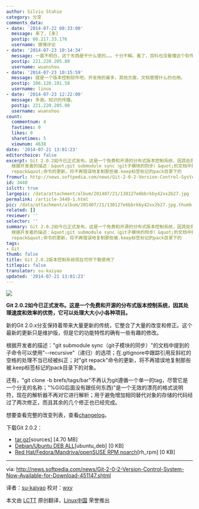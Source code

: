 ```yaml
---
author: Silviu Stahie
category: 分享
comments_data:
- date: '2014-07-22 08:33:00'
  message: 来了，[来]
  postip: 60.217.33.176
  username: 微博评论
- date: '2014-07-23 10:14:34'
  message: 一直不明白，这个东西是干什么使的。。。十分不解。看了，百科也没看懂这个软件的用处
  postip: 221.220.205.80
  username: wuanshou
- date: '2014-07-23 10:15:59'
  message: 就是一个版本控制软件吧，开发用的最多，其他方面，文档管理什么的也用。
  postip: 106.120.101.58
  username: linux
- date: '2014-07-23 12:22:00'
  message: 多谢。知识的传播。
  postip: 221.220.205.80
  username: wuanshou
count:
  commentnum: 4
  favtimes: 0
  likes: 0
  sharetimes: 5
  viewnum: 4638
date: '2014-07-21 13:01:23'
editorchoice: false
excerpt: Git 2.0.2如今已正式发布。这是一个免费和开源的分布式版本控制系统，因其处理速度和效率的优势，它可以处理大大小小各种项目。 新的Git 2.0.x分支保持着带来大量更新的传统，它整合了大量的改变和修正。这个最新的更新只是维护版，但是它的功能特性的确有一些有趣的修改。
  根据开发者的描述：&quot;git submodule sync（git子模块的同步）&quot;的文档中提到的子命令可以使用&quot;--recursive&quot;（递归）的选项；在.gitignore中跟踪引用反斜杠的空格的处理不当已经被纠正；对&quot;git
  repack&quot;命令的更新，将不再错误地复制那些被.keep标签标记的pack目录下的
fromurl: http://news.softpedia.com/news/Git-2-0-2-Version-Control-System-Now-Available-for-Download-451147.shtml
id: 3440
islctt: true
largepic: /data/attachment/album/201407/21/130127e6bbrkby42xx2b27.jpg
permalink: /article-3440-1.html
pic: /data/attachment/album/201407/21/130127e6bbrkby42xx2b27.jpg.thumb.jpg
related: []
reviewer: ''
selector: ''
summary: Git 2.0.2如今已正式发布。这是一个免费和开源的分布式版本控制系统，因其处理速度和效率的优势，它可以处理大大小小各种项目。 新的Git 2.0.x分支保持着带来大量更新的传统，它整合了大量的改变和修正。这个最新的更新只是维护版，但是它的功能特性的确有一些有趣的修改。
  根据开发者的描述：&quot;git submodule sync（git子模块的同步）&quot;的文档中提到的子命令可以使用&quot;--recursive&quot;（递归）的选项；在.gitignore中跟踪引用反斜杠的空格的处理不当已经被纠正；对&quot;git
  repack&quot;命令的更新，将不再错误地复制那些被.keep标签标记的pack目录下的
tags:
- Git
thumb: false
title: Git 2.0.2版本控制系统现在可供下载使用了
titlepic: false
translator: su-kaiyao
updated: '2014-07-21 13:01:23'
---
```


![](/data/attachment/album/201407/21/130127e6bbrkby42xx2b27.jpg)


**Git 2.0.2如今已正式发布。这是一个免费和开源的分布式版本控制系统，因其处理速度和效率的优势，它可以处理大大小小各种项目。**


新的Git 2.0.x分支保持着带来大量更新的传统，它整合了大量的改变和修正。这个最新的更新只是维护版，但是它的功能特性的确有一些有趣的修改。


根据开发者的描述："git submodule sync（git子模块的同步）"的文档中提到的子命令可以使用"--recursive"（递归）的选项；在.gitignore中跟踪引用反斜杠的空格的处理不当已经被纠正；对"git repack"命令的更新，将不再错误地复制那些被.keep标签标记的pack目录下的对象。


还有，"git clone -b brefs/tags/bar"不再认为git遵循一个单一的tag，尽管它是一个分支的名称；"%G(G后面没有跟任何东西)"是一个无效的漂亮的格式说明符，现在的解析器不再对它进行解析；用于避免增加相同替代对象的存储的代码经过了两次修正，而且其余的几个修正也已经完成。


想要查看完整的改变列表，查看[changelog](https://github.com/git/git/blob/master/Documentation/RelNotes/2.0.2.txt)。


下载Git 2.0.2：


* [tar.gz](https://github.com/git/git/blob/master/Documentation/RelNotes/2.0.2.txt)[sources] [4.70 MB]
* [Debian/Ubuntu DEB ALL](https://github.com/git/git/archive/v2.0.2.tar.gz)[ubuntu\_deb] [0 KB]
* [Red Hat/Fedora/Mandriva/openSUSE RPM noarch](http://git-scm.com/download/linux)[rh\_rpm] [0 KB]




---


via: <http://news.softpedia.com/news/Git-2-0-2-Version-Control-System-Now-Available-for-Download-451147.shtml>


译者：[su-kaiyao](https://github.com/su-kaiyao) 校对：[wxy](https://github.com/wxy)


本文由 [LCTT](https://github.com/LCTT/TranslateProject) 原创翻译，[Linux中国](http://linux.cn/) 荣誉推出